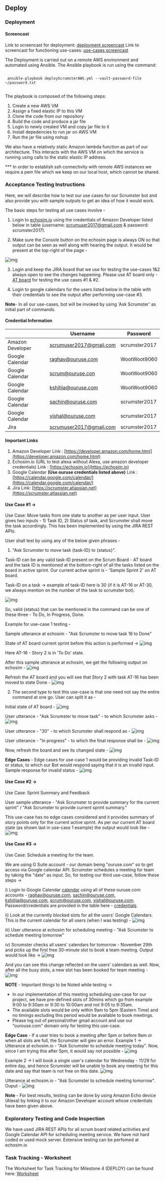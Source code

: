 ## Deploy

### Deployment

#### Screencast
Link to screencast for deployment: [deployment screencast]()
Link to screencast for functioning use-cases: [use-cases screencast]()

The Deployment is carried out on a remote AWS environment and automated using Ansible. The Ansible playbook is run using the command:

```
 
 ansible-playbook deployScrumsterAWS.yml --vault-password-file ~/password.txt
 
 ```
 The playbook is composed of the following steps:
 1. Create a new AWS VM
 2. Assign a fixed elastic IP to this VM
 3. Clone the code from our repository
 4. Build the code and produce a jar file
 5. Login to newly created VM and copy jar file to it
 6. Install depedencies to run jar on AWS VM
 7. Run the jar file using nohup
 
We also have a relatively static Amazon lambda function as part of our architecture. This interacts with the AWS VM on which the service is running using calls to the static elastic IP address.
 
 *** In order to establish ssh connectivity with remote AWS instances we require a pem file which we keep on our local host, which cannot be shared.

### Acceptance Testing Instructions

Here, we will describe how to test our use cases for our Scrumster bot and also provide you with sample outputs to get an idea of how it would work.

The basic steps for testing all use cases involve -

1. Login to [echosim.io](https://echosim.io/) using the credentials of Amazon Developer listed below in table (username: scrumuser2017@gmail.com & password: scrumster2017).

2. Make sure the Console button on the echosim page is always ON so that output can be seen as well along with hearing the output. It would be present at the top-right of the page -

![img](https://github.ncsu.edu/rmuddur/Scrumster/blob/master/Alexa-Deploy/se1.PNG)

3. Login and keep the JIRA board that we use for testing the use-cases 1&2 always open to see the changes happening. Please use AT board only - [AT board](https://scrumster.atlassian.net/secure/RapidBoard.jspa?rapidView=1&selectedIssue=AT-33) for testing the use cases #1 & #2.

4. Login to google calendars for the users listed below in the table with their credentials to see the output after performing use-case #3.

**Note**- In all our use-cases, bot will be invoked by using 'Ask Scrumster' as initial part of commands.

#### Credential Information

|   |Username|Password|
|---|---|---|
|Amazon Developer|scrumuser2017@gmail.com|scrumster2017|
|Google Calendar|raghav@ouruse.com|WootWoot9060|
|Google Calendar|scrum@ouruse.con|WootWoot9060|
|Google Calendar| kshitija@ouruse.com| WootWoot9060|
|Google Calendar| sachin@ouruse.com| scrumster2017|
|Google Calendar| vishal@ouruse.com| scrumster2017|
|Jira| scrumuser2017@gmail.com| scrumster2017|

#### Important Links

1. Amazon Developer Link : [https://developer.amazon.com/home.html](https://developer.amazon.com/home.html)
2. Echosim.io (URL to test alexa without Alexa, use amazon developer credentials) Link : [https://echosim.io](https://echosim.io)
3. Google Calendar **(Use ouruse credentials listed above)** Link : [https://calendar.google.com/calendar/](https://calendar.google.com/calendar/)
4. Jira Link: [https://scrumster.atlassian.net](https://scrumster.atlassian.net) 

#### Use Case #1 ->

Use Case: Move tasks from one state to another as per user input.
User gives two inputs - 1) Task ID, 2) Status of task, and Scrumster shall move the task accordingly. This has been implemented by using the JIRA REST APIs. 

User shall test by using any of the below given phrases - 
1. "Ask Scrumster to move task {task-ID} to {status}". 

Task-ID can be any valid task-ID present on the Scrum Board - AT board and the task ID is mentioned at the bottom-right of all the tasks listed on the board in active sprint. Our current active sprint is - 'Sample Sprint 2' on AT board.

Task-ID on a task -> example of task-ID here is 30 (if it is AT-16 or AT-30, we always mention on the number of the task to scrumster bot).


![img](https://github.ncsu.edu/rmuddur/Scrumster/blob/master/Alexa-Deploy/se2.PNG)



So, valid {status} that can be mentioned in the command can be one of these three - To Do, In Progress, Done.

Example for use-case 1 testing -

Sample utterance at echosim - "Ask Scrumster to move task 16 to Done"

State of AT board current sprint before this action is performed ->
![img](https://github.ncsu.edu/rmuddur/Scrumster/blob/master/Alexa-Deploy/se3.PNG)

Here AT-16 - Story 2 is in 'To Do' state.

After this sample utterance at echosim, we get the following output on echosim -
![img](https://github.ncsu.edu/rmuddur/Scrumster/blob/master/Alexa-Deploy/se4.PNG)

Refresh the AT board and you will see that Story 2 with task AT-16 has been moved to state Done -
![img](https://github.ncsu.edu/rmuddur/Scrumster/blob/master/Alexa-Deploy/se5.PNG)

2. The second type to test this use-case is that one need not say the entire command at one go. User can split it as -

Initial state of AT board -
![img](https://github.ncsu.edu/rmuddur/Scrumster/blob/master/Alexa-Deploy/se5.PNG)

User utterance - "Ask Scrumster to move task" - to which Scrumster asks -
![img](https://github.ncsu.edu/rmuddur/Scrumster/blob/master/Alexa-Deploy/se6.PNG)

User utterance - "30"  - to which Scrumster shall respond as -
![img](https://github.ncsu.edu/rmuddur/Scrumster/blob/master/Alexa-Deploy/se7.PNG)

User utterance - "In progress" - to which the final response shall be -
![img](https://github.ncsu.edu/rmuddur/Scrumster/blob/master/Alexa-Deploy/se8.PNG)

Now, refresh the board and see its changed state -
![img](https://github.ncsu.edu/rmuddur/Scrumster/blob/master/Alexa-Deploy/se9.PNG)


**Edge Cases** - Edge cases for use-case 1 would be providing invalid Task-ID or status, to which our Bot would respond saying that it is an invalid input. Sample response for invalid status -
![img](https://github.ncsu.edu/rmuddur/Scrumster/blob/master/Alexa-Deploy/se11.PNG)


#### Use Case #2 ->

Use Case: Sprint Summary and Feedback

User sample utterance - "Ask Scrumster to provide summary for the current sprint" / "Ask Scrumster to provide current sprint summary."

This use-case has no edge cases considered and it provides summary of story points only for the current active sprint. As per our current AT board state (as shown last in use-case 1 example) the output would look like -
![img](https://github.ncsu.edu/rmuddur/Scrumster/blob/master/Alexa-Deploy/se10.PNG)

#### Use Case #3 ->

Use Case: Schedule a meeting for the team.

We are using G Suite account - our domain being "ouruse.com" so to get access via Google calendar API. Scrumster schedules a meeting for team by taking the "date" as input. So, for testing our third use-case, follow these steps ->


i) Login to Google Calendar [calendar](https://calendar.google.com/calendar/render) using all of these ouruse.com accounts - raghav@ouruse.com, sachin@ouruse.com, kshitija@ouruse.com, scrum@ouruse.com, vishal@ouruse.com. Password/credentials are provided in the table here - [credentials](https://github.ncsu.edu/rmuddur/Scrumster/blob/master/Alexa-Deploy/DEPLOY.md#credential-information). 

ii) Look at the currently blocked slots for all the users' Google Calendars. This is the current calendar for all users (when I was testing) -
![img](https://github.ncsu.edu/rmuddur/Scrumster/blob/master/Alexa-Deploy/se12.PNG)

iii) User utterance at echosim for scheduling meeting - "Ask Scrumster to schedule meeting tomorrow"

iv) Scrumster checks all users' calendars for tomorrow - November 29th and picks up the first free 30-minute slot to book a team meeting. Output would look like ->
![img](https://github.ncsu.edu/rmuddur/Scrumster/blob/master/Alexa-Deploy/se14.PNG)

And you can see this change reflected on the users' calendars as well. Now, after all the busy slots, a new slot has been booked for team meeting -
![img](https://github.ncsu.edu/rmuddur/Scrumster/blob/master/Alexa-Deploy/se15.PNG)

**NOTE** - Important things to be Noted while testing ->
* In our implementation of this meeting scheduling use-case for our project, we have pre-defined slots of 30mins which go from example 9:00 to 9:30am or 9:30 to 10:00am and not 9:05 to 9:35am.
* The available slots would be only within 9am to 5pm (Eastern Time) and no timings excluding this period would be available to book meetings.
* Please log out of personal/other gmail account and use our "ourouse.com" domain only for testing this use-case.

**Edge Case** - 
If a user tries to book a meeting after 5pm or before 9am or when all slots are full, the Scrumster will giev an error.
 Example 1 -> Utterance at echosim.io - "Ask Scrumster to schedule meeting today". Now, since I am trying this after 5pm, it would say not possible -
 ![img](https://github.ncsu.edu/rmuddur/Scrumster/blob/master/Alexa-Deploy/se13.PNG)
 
 Example 2 -> I will book a single user's calendar for Wednesday - 11/29 for entire day, and hence Scrumster will be unable to book any meeting for this date and say that team is not free on this date.
 ![img](https://github.ncsu.edu/rmuddur/Scrumster/blob/master/Alexa-Deploy/se16.PNG)
 
 Utterance at echosim.io - "Ask Scrumster to schedule meeting tomorrow". Ouput -
 ![img](https://github.ncsu.edu/rmuddur/Scrumster/blob/master/Alexa-Deploy/se17.PNG)
 
 **Note** - For best results, testing can be done by using Amazon Echo device (Alexa) by linking it to our Amazon Developer account whose credentials have been given above.

### Exploratory Testing and Code Inspection
We have used JIRA REST APIs for all scrum board related activities and Google Calendar API for scheduling meeting service. We have not hard coded or used mock server. Extensive testing can be perfomed at echosim.io 

### Task Tracking - Worksheet
The Worksheet for Task Tracking for Milestone 4 (DEPLOY) can be found here: [Worksheet](https://github.ncsu.edu/rmuddur/Scrumster/blob/master/Alexa-Deploy/WORKSHEET.md)
